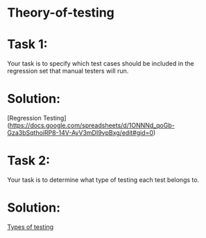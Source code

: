 # Theory-of-testing
# Task 1:
Your task is to specify which test cases should be included in the regression set that manual testers will run.
# Solution:
[Regression Testing] (https://docs.google.com/spreadsheets/d/1ONNNd_qoGb-Gza3bSqthoiRP8-14V-AyV3mDI9vpBxg/edit#gid=0)

# Task 2:
Your task is to determine what type of testing each test belongs to.
# Solution:
[Types of testing](https://docs.google.com/spreadsheets/d/18Cd_-oCPDnED-pu2DkbrE0OCqdMW7XZUP-V_Fi0LMtU/edit#gid=0)
